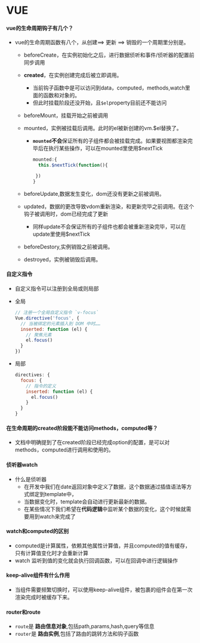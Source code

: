 # VUE

#### vue的生命周期钩子有几个？

- vue的生命周期函数有八个，从创建==>  更新  ==> 销毁的一个周期里分别是。

  - beforeCreate，在实例初始化之后，进行数据侦听和事件/侦听器的配置前同步调用

  - **created**，在实例创建完成后被立即调用。

    - 当前钩子函数中是可以访问到data，computed，methods,watch里面的函数和对象的。
    - 但此时挂载阶段还没开始，且`$el`property目前还不能访问

  - beforeMount，挂载开始之前被调用

  - mounted，实例被挂载后调用。此时的el被新创建的vm.$el替换了。

    - **`mounted`不会**保证所有的子组件都会被挂载完成。如果要视图都渲染完毕后在执行某些操作，可以在mounted里使用$nextTick

      ```javascript
      mounted:{
        this.$nextTick(function(){
      
       })
      }
      ```

  - beforeUpdate,数据发生变化，dom还没有更新之前被调用。
  
  - updated，数据的更改导致vdom重新渲染，和更新完毕之前调用。在这个钩子被调用时，dom已经完成了更新
    
    - 同样update不会保证所有的子组件也都会被重新渲染完毕，可以在update里使用$nextTick
  
  - beforeDestory,实例销毁之前被调用。
  
  - destroyed，实例被销毁后调用。

#### 自定义指令

- 自定义指令可以注册到全局或则局部

- 全局

  ```js
  // 注册一个全局自定义指令 `v-focus`
  Vue.directive('focus', {
    // 当被绑定的元素插入到 DOM 中时……
    inserted: function (el) {
      // 聚焦元素
      el.focus()
    }
  })
  ```

- 局部

  ```js
  directives: {
    focus: {
      // 指令的定义
      inserted: function (el) {
        el.focus()
      }
    }
  }
  ```

#### 在生命周期的created阶段能不能访问methods，computed等？

- 文档中明确提到了在created阶段已经完成option的配置，是可以对methods，computed进行调用和使用的。

#### 侦听器watch

- 什么是侦听器
  - 在开发中我们在date返回对象中定义了数据，这个数据通过插值语法等方式绑定到template中，
  - 当数据变化时，template会自动进行更新最新的数据。
  - 在某些情况下我们希望在**代码逻辑**中监听某个数据的变化，这个时候就需要用到watch来完成了

#### watch和computed的区别

- computed是计算属性，依赖其他属性计算值，并且computed的值有缓存，只有计算值变化时才会重新计算
- watch 监听到值的变化就会执行回调函数，可以在回调中进行逻辑操作

#### keep-alive组件有什么作用

- 当组件需要频繁切换时，可以使用keep-alive组件，被包裹的组件会在第一次渲染完成时被缓存下来。

#### router和route

- `route`是 **路由信息对象**,包括path,params,hash,query等信息
- `router`是 **路由实例**,包括了路由的跳转方法和钩子函数





